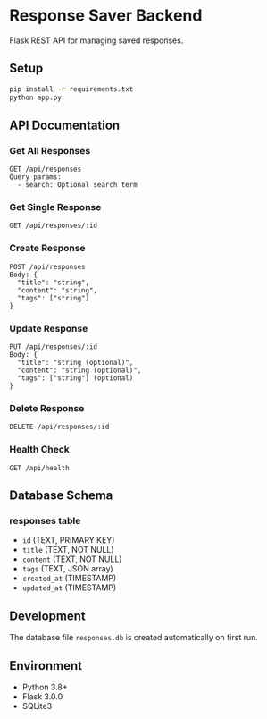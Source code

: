 # Response Saver Backend

Flask REST API for managing saved responses.

## Setup

```bash
pip install -r requirements.txt
python app.py
```

## API Documentation

### Get All Responses

```
GET /api/responses
Query params:
  - search: Optional search term
```

### Get Single Response

```
GET /api/responses/:id
```

### Create Response

```
POST /api/responses
Body: {
  "title": "string",
  "content": "string",
  "tags": ["string"]
}
```

### Update Response

```
PUT /api/responses/:id
Body: {
  "title": "string (optional)",
  "content": "string (optional)",
  "tags": ["string"] (optional)
}
```

### Delete Response

```
DELETE /api/responses/:id
```

### Health Check

```
GET /api/health
```

## Database Schema

### responses table

- `id` (TEXT, PRIMARY KEY)
- `title` (TEXT, NOT NULL)
- `content` (TEXT, NOT NULL)
- `tags` (TEXT, JSON array)
- `created_at` (TIMESTAMP)
- `updated_at` (TIMESTAMP)

## Development

The database file `responses.db` is created automatically on first run.

## Environment

- Python 3.8+
- Flask 3.0.0
- SQLite3
